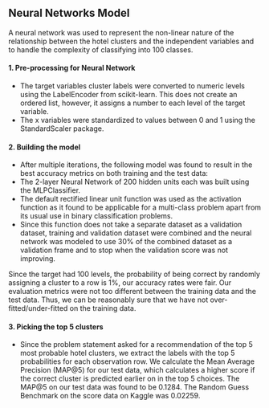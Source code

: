 ## Neural Networks Model 

A neural network was used to represent the non-linear nature of the relationship between the hotel clusters and the
independent variables and to handle the complexity of classifying into 100 classes.

#### 1. Pre-processing for Neural Network

- The target variables cluster labels were converted to numeric levels using the LabelEncoder from
scikit-learn. This does not create an ordered list, however, it assigns a number to each level of the target
variable.
- The x variables were standardized to values between 0 and 1 using the StandardScaler package.

#### 2. Building the model

- After multiple iterations, the following model was found to result in the best accuracy metrics on both
training and the test data:
- The 2-layer Neural Network of 200 hidden units each was built using the MLPClassifier.
- The default rectified linear unit function was used as the activation function as it found to be applicable for
a multi-class problem apart from its usual use in binary classification problems.
- Since this function does not take a separate dataset as a validation dataset, training and validation dataset
were combined and the neural network was modeled to use 30% of the combined dataset as a validation
frame and to stop when the validation score was not improving.

Since the target had 100 levels, the probability of being correct by randomly assigning a cluster to a row is 1%, our
accuracy rates were fair. Our evaluation metrics were not too different between the training data and the test data.
Thus, we can be reasonably sure that we have not over-fitted/under-fitted on the training data.

#### 3. Picking the top 5 clusters

- Since the problem statement asked for a recommendation of the top 5 most probable hotel clusters, we
extract the labels with the top 5 probabilities for each observation row. We calculate the Mean Average
Precision (MAP@5) for our test data, which calculates a higher score if the correct cluster is predicted
earlier on in the top 5 choices. The MAP@5 on our test data was found to be 0.1284. The Random Guess
Benchmark on the score data on Kaggle was 0.02259.
